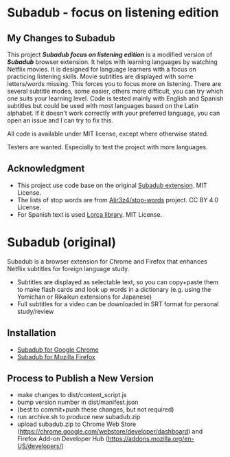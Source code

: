 # Subadub - focus on listening edition

## My Changes to Subadub

This project ***Subadub focus on listening edition*** is a modified version of ***Subadub*** browser extension. 
It helps with learning languages by watching Netflix movies. It is designed for language learners with a focus on practicing listening skills. 
Movie subtitles are displayed with some letters/words missing. This forces you to focus more on listening.
There are several subtitle modes, some easier, others more difficult, you can try which one suits your learning level.
Code is tested mainly with English and Spanish subtitles but could be used with most languages based on the Latin alphabet.
If it doesn't work correctly with your preferred language, you can open an issue and I can try to fix this.

All code is available under MIT license, except where otherwise stated.

Testers are wanted. Especially to test the project with more languages.

## Acknowledgment
- This project use code base on the original [Subadub extension](https://github.com/rsimmons/subadub). MIT License.
- The lists of stop words are from [Alir3z4/stop-words](https://github.com/Alir3z4/stop-words) project. CC BY 4.0 License.
- For Spanish text is used [Lorca library](https://github.com/dmarman/lorca). MIT License.

# Subadub (original)

Subadub is a browser extension for Chrome and Firefox that enhances Netflix subtitles for foreign language study.

- Subtitles are displayed as selectable text, so you can copy+paste them to make flash cards and look up words in a dictionary (e.g. using the Yomichan or Rikaikun extensions for Japanese)
- Full subtitles for a video can be downloaded in SRT format for personal study/review

## Installation

- [Subadub for Google Chrome](https://chrome.google.com/webstore/detail/subadub/jamiekdimmhnnemaaimmdahnahfmfdfk)
- [Subadub for Mozilla Firefox](https://addons.mozilla.org/en-US/firefox/addon/subadub/)

## Process to Publish a New Version

- make changes to dist/content_script.js
- bump version number in dist/manifest.json
- (best to commit+push these changes, but not required)
- run archive.sh to produce new subadub.zip
- upload subadub.zip to Chrome Web Store (https://chrome.google.com/webstore/developer/dashboard) and Firefox Add-on Developer Hub (https://addons.mozilla.org/en-US/developers/)
